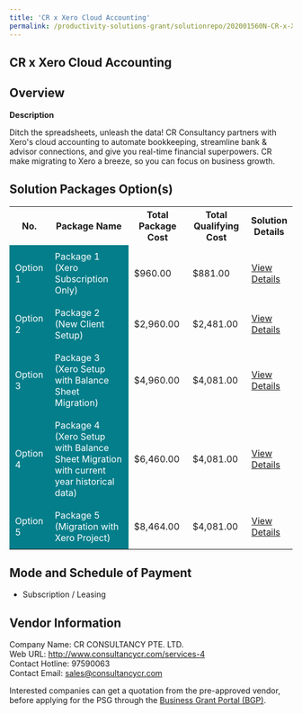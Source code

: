 ```yaml
---
title: 'CR x Xero Cloud Accounting'
permalink: /productivity-solutions-grant/solutionrepo/202001560N-CR-x-Xro-Cloud-ACC-G
---
```


## CR x Xero Cloud Accounting

## Overview

**Description**

Ditch the spreadsheets, unleash the data! CR Consultancy partners with Xero's cloud accounting to automate bookkeeping, streamline bank & advisor connections, and give you real-time financial superpowers. CR make migrating to Xero a breeze, so you can focus on business growth.

## Solution Packages Option(s)

<table>
<tr>
<th><b>No.</b></th>
<th><b>Package Name</b></th>
<th><b>Total Package Cost</b></th>
<th><b>Total Qualifying Cost</b></th>
<th><b>Solution Details</b></th>
</tr>
<tr>
<td style='padding: 10px; background-color: #037E8A; color: #FFFFFF;'>Option 1</td>
<td style='padding: 10px; background-color: #037E8A; color: #FFFFFF;'>Package 1 (Xero Subscription Only)</td>
<td style='padding: 10px;'>$960.00</td>
<td style='padding: 10px;'>$881.00</td>
<td style='padding: 10px;'><a href='/images/psg/202001560N_20240150_26112024_Desensitised_Annex3_Part1.pdf' target='_blank'>View Details</a></td>
</tr>
<tr>
<td style='padding: 10px; background-color: #037E8A; color: #FFFFFF;'>Option 2</td>
<td style='padding: 10px; background-color: #037E8A; color: #FFFFFF;'>Package 2 (New Client Setup)</td>
<td style='padding: 10px;'>$2,960.00</td>
<td style='padding: 10px;'>$2,481.00</td>
<td style='padding: 10px;'><a href='/images/psg/202001560N_20240150_26112024_Desensitised_Annex3_Part2.pdf' target='_blank'>View Details</a></td>
</tr>
<tr>
<td style='padding: 10px; background-color: #037E8A; color: #FFFFFF;'>Option 3</td>
<td style='padding: 10px; background-color: #037E8A; color: #FFFFFF;'>Package 3 (Xero Setup with Balance Sheet Migration)</td>
<td style='padding: 10px;'>$4,960.00</td>
<td style='padding: 10px;'>$4,081.00</td>
<td style='padding: 10px;'><a href='/images/psg/202001560N_20240150_26112024_Desensitised_Annex3_Part3.pdf' target='_blank'>View Details</a></td>
</tr>
<tr>
<td style='padding: 10px; background-color: #037E8A; color: #FFFFFF;'>Option 4</td>
<td style='padding: 10px; background-color: #037E8A; color: #FFFFFF;'>Package 4 (Xero Setup with Balance Sheet Migration with current year historical data)</td>
<td style='padding: 10px;'>$6,460.00</td>
<td style='padding: 10px;'>$4,081.00</td>
<td style='padding: 10px;'><a href='/images/psg/202001560N_20240150_26112024_Desensitised_Annex3_Part4.pdf' target='_blank'>View Details</a></td>
</tr>
<tr>
<td style='padding: 10px; background-color: #037E8A; color: #FFFFFF;'>Option 5</td>
<td style='padding: 10px; background-color: #037E8A; color: #FFFFFF;'>Package 5 (Migration with Xero Project)</td>
<td style='padding: 10px;'>$8,464.00</td>
<td style='padding: 10px;'>$4,081.00</td>
<td style='padding: 10px;'><a href='/images/psg/202001560N_20240150_26112024_Desensitised_Annex3_Part5.pdf' target='_blank'>View Details</a></td>
</tr>
</table>

## Mode and Schedule of Payment

 - Subscription / Leasing

## Vendor Information

 Company Name: CR CONSULTANCY PTE. LTD.<br>Web URL: http://www.consultancycr.com/services-4 <br>Contact Hotline: 97590063 <br>Contact Email: sales@consultancycr.com <br>

Interested companies can get a quotation from the pre-approved vendor, before applying for the PSG through the <a href='https://www.businessgrants.gov.sg/' target='_blank' rel='noopener'>Business Grant Portal (BGP)</a>.

<script src="/jquery/resize-tables.js"></script>
